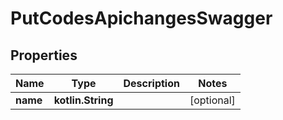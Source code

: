
# PutCodesApichangesSwagger

## Properties
| Name | Type | Description | Notes |
| ------------ | ------------- | ------------- | ------------- |
| **name** | **kotlin.String** |  |  [optional] |



